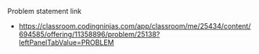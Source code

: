 Problem statement link

- https://classroom.codingninjas.com/app/classroom/me/25434/content/694585/offering/11358896/problem/25138?leftPanelTabValue=PROBLEM
